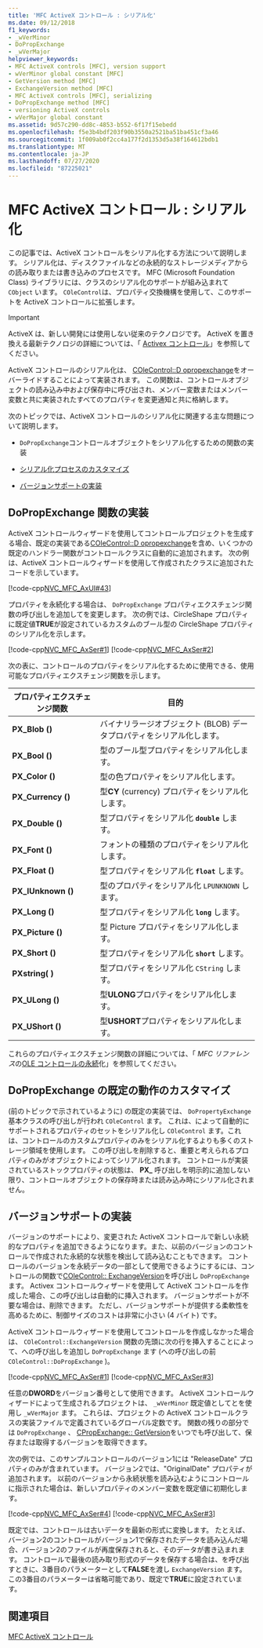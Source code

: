 ```yaml
---
title: 'MFC ActiveX コントロール : シリアル化'
ms.date: 09/12/2018
f1_keywords:
- _wVerMinor
- DoPropExchange
- _wVerMajor
helpviewer_keywords:
- MFC ActiveX controls [MFC], version support
- wVerMinor global constant [MFC]
- GetVersion method [MFC]
- ExchangeVersion method [MFC]
- MFC ActiveX controls [MFC], serializing
- DoPropExchange method [MFC]
- versioning ActiveX controls
- wVerMajor global constant
ms.assetid: 9d57c290-dd8c-4853-b552-6f17f15ebedd
ms.openlocfilehash: f5e3b4bdf203f90b3550a2521ba51ba451cf3a46
ms.sourcegitcommit: 1f009ab0f2cc4a177f2d1353d5a38f164612bdb1
ms.translationtype: MT
ms.contentlocale: ja-JP
ms.lasthandoff: 07/27/2020
ms.locfileid: "87225021"
---
```

# <a name="mfc-activex-controls-serializing"></a>MFC ActiveX コントロール : シリアル化

この記事では、ActiveX コントロールをシリアル化する方法について説明します。 シリアル化は、ディスクファイルなどの永続的なストレージメディアからの読み取りまたは書き込みのプロセスです。 MFC (Microsoft Foundation Class) ライブラリには、クラスのシリアル化のサポートが組み込まれて `CObject` います。 `COleControl`は、プロパティ交換機構を使用して、このサポートを ActiveX コントロールに拡張します。

>[!IMPORTANT]
> ActiveX は、新しい開発には使用しない従来のテクノロジです。 ActiveX を置き換える最新テクノロジの詳細については、「 [Activex コントロール](activex-controls.md)」を参照してください。

ActiveX コントロールのシリアル化は、 [COleControl::D opropexchange](reference/colecontrol-class.md#dopropexchange)をオーバーライドすることによって実装されます。 この関数は、コントロールオブジェクトの読み込み中および保存中に呼び出され、メンバー変数またはメンバー変数と共に実装されたすべてのプロパティを変更通知と共に格納します。

次のトピックでは、ActiveX コントロールのシリアル化に関連する主な問題について説明します。

- `DoPropExchange`コントロールオブジェクトをシリアル化するための関数の実装

- [シリアル化プロセスのカスタマイズ](#_core_customizing_the_default_behavior_of_dopropexchange)

- [バージョンサポートの実装](#_core_implementing_version_support)

## <a name="implementing-the-dopropexchange-function"></a><a name="_core_implementing_the_dopropexchange_function"></a>DoPropExchange 関数の実装

ActiveX コントロールウィザードを使用してコントロールプロジェクトを生成する場合、既定の実装である[COleControl::D opropexchange](reference/colecontrol-class.md#dopropexchange)を含め、いくつかの既定のハンドラー関数がコントロールクラスに自動的に追加されます。 次の例は、ActiveX コントロールウィザードを使用して作成されたクラスに追加されたコードを示しています。

[!code-cpp[NVC_MFC_AxUI#43](codesnippet/cpp/mfc-activex-controls-serializing_1.cpp)]

プロパティを永続化する場合は、 `DoPropExchange` プロパティエクスチェンジ関数の呼び出しを追加してを変更します。 次の例では、CircleShape プロパティに既定値**TRUE**が設定されているカスタムのブール型の CircleShape プロパティのシリアル化を示します。

[!code-cpp[NVC_MFC_AxSer#1](codesnippet/cpp/mfc-activex-controls-serializing_2.cpp)]
[!code-cpp[NVC_MFC_AxSer#2](codesnippet/cpp/mfc-activex-controls-serializing_3.cpp)]

次の表に、コントロールのプロパティをシリアル化するために使用できる、使用可能なプロパティエクスチェンジ関数を示します。

|プロパティエクスチェンジ関数|目的|
|---------------------------------|-------------|
|**PX_Blob ()**|バイナリラージオブジェクト (BLOB) データプロパティをシリアル化します。|
|**PX_Bool ()**|型のブール型プロパティをシリアル化します。|
|**PX_Color ()**|型の色プロパティをシリアル化します。|
|**PX_Currency ()**|型**CY** (currency) プロパティをシリアル化します。|
|**PX_Double ()**|型プロパティをシリアル化 **`double`** します。|
|**PX_Font ()**|フォントの種類のプロパティをシリアル化します。|
|**PX_Float ()**|型プロパティをシリアル化 **`float`** します。|
|**PX_IUnknown ()**|型のプロパティをシリアル化 `LPUNKNOWN` します。|
|**PX_Long ()**|型プロパティをシリアル化 **`long`** します。|
|**PX_Picture ()**|型 Picture プロパティをシリアル化します。|
|**PX_Short ()**|型プロパティをシリアル化 **`short`** します。|
|**PXstring( )**|型プロパティをシリアル化 `CString` します。|
|**PX_ULong ()**|型**ULONG**プロパティをシリアル化します。|
|**PX_UShort ()**|型**USHORT**プロパティをシリアル化します。|

これらのプロパティエクスチェンジ関数の詳細については、「 *MFC リファレンス*の[OLE コントロールの永続](reference/persistence-of-ole-controls.md)化」を参照してください。

## <a name="customizing-the-default-behavior-of-dopropexchange"></a><a name="_core_customizing_the_default_behavior_of_dopropexchange"></a>DoPropExchange の既定の動作のカスタマイズ

(前のトピックで示されているように) の既定の実装では、 `DoPropertyExchange` 基本クラスの呼び出しが行われ `COleControl` ます。 これは、によって自動的にサポートされるプロパティのセットをシリアル化し `COleControl` ます。これは、コントロールのカスタムプロパティのみをシリアル化するよりも多くのストレージ領域を使用します。 この呼び出しを削除すると、重要と考えられるプロパティのみがオブジェクトによってシリアル化されます。 コントロールが実装されているストックプロパティの状態は、 **PX_** 呼び出しを明示的に追加しない限り、コントロールオブジェクトの保存時または読み込み時にシリアル化されません。

## <a name="implementing-version-support"></a><a name="_core_implementing_version_support"></a>バージョンサポートの実装

バージョンのサポートにより、変更された ActiveX コントロールで新しい永続的なプロパティを追加できるようになります。また、以前のバージョンのコントロールで作成された永続的な状態を検出して読み込むこともできます。 コントロールのバージョンを永続データの一部として使用できるようにするには、コントロールの関数で[COleControl:: ExchangeVersion](reference/colecontrol-class.md#exchangeversion)を呼び出し `DoPropExchange` ます。 Activex コントロールウィザードを使用して ActiveX コントロールを作成した場合、この呼び出しは自動的に挿入されます。 バージョンサポートが不要な場合は、削除できます。 ただし、バージョンサポートが提供する柔軟性を高めるために、制御サイズのコストは非常に小さい (4 バイト) です。

ActiveX コントロールウィザードを使用してコントロールを作成しなかった場合は、 `COleControl::ExchangeVersion` 関数の先頭に次の行を挿入することによって、への呼び出しを追加し `DoPropExchange` ます (への呼び出しの前 `COleControl::DoPropExchange` )。

[!code-cpp[NVC_MFC_AxSer#1](codesnippet/cpp/mfc-activex-controls-serializing_2.cpp)]
[!code-cpp[NVC_MFC_AxSer#3](codesnippet/cpp/mfc-activex-controls-serializing_4.cpp)]

任意の**DWORD**をバージョン番号として使用できます。 ActiveX コントロールウィザードによって生成されるプロジェクトは、 `_wVerMinor` 既定値としてとを使用し `_wVerMajor` ます。 これらは、プロジェクトの ActiveX コントロールクラスの実装ファイルで定義されているグローバル定数です。 関数の残りの部分では `DoPropExchange` 、 [CPropExchange:: GetVersion](reference/cpropexchange-class.md#getversion)をいつでも呼び出して、保存または取得するバージョンを取得できます。

次の例では、このサンプルコントロールのバージョン1には "ReleaseDate" プロパティのみが含まれています。 バージョン2では、"OriginalDate" プロパティが追加されます。 以前のバージョンから永続状態を読み込むようにコントロールに指示された場合は、新しいプロパティのメンバー変数を既定値に初期化します。

[!code-cpp[NVC_MFC_AxSer#4](codesnippet/cpp/mfc-activex-controls-serializing_5.cpp)]
[!code-cpp[NVC_MFC_AxSer#3](codesnippet/cpp/mfc-activex-controls-serializing_4.cpp)]

既定では、コントロールは古いデータを最新の形式に変換します。 たとえば、バージョン2のコントロールがバージョン1で保存されたデータを読み込んだ場合、バージョン2のファイルが再度保存されると、そのデータが書き込まれます。 コントロールで最後の読み取り形式のデータを保存する場合は、を呼び出すときに、3番目のパラメーターとして**FALSE**を渡し `ExchangeVersion` ます。 この3番目のパラメーターは省略可能であり、既定で**TRUE**に設定されています。

## <a name="see-also"></a>関連項目

[MFC ActiveX コントロール](mfc-activex-controls.md)
